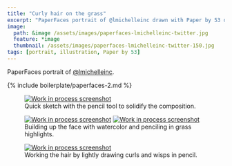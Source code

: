 ```yaml
---
title: "Curly hair on the grass"
excerpt: "PaperFaces portrait of @lmichelleinc drawn with Paper by 53 on an iPad."
image: 
  path: &image /assets/images/paperfaces-lmichelleinc-twitter.jpg 
  feature: *image
  thumbnail: /assets/images/paperfaces-lmichelleinc-twitter-150.jpg
tags: [portrait, illustration, Paper by 53]
---
```


PaperFaces portrait of [@lmichelleinc](http://twitter.com/lmichelleinc).

{% include boilerplate/paperfaces-2.md %}

<figure>
	<a href="/assets/images/paperfaces-lmichelleinc-process-1-lg.jpg"><img src="/assets/images/paperfaces-lmichelleinc-process-1-600.jpg" alt="Work in process screenshot"></a>
	<figcaption>Quick sketch with the pencil tool to solidify the composition.</figcaption>
</figure>

<figure class="half">
	<a href="/assets/images/paperfaces-lmichelleinc-process-2-lg.jpg"><img src="/assets/images/paperfaces-lmichelleinc-process-2-600.jpg" alt="Work in process screenshot"></a>
	<a href="/assets/images/paperfaces-lmichelleinc-process-3-lg.jpg"><img src="/assets/images/paperfaces-lmichelleinc-process-3-600.jpg" alt="Work in process screenshot"></a>
	<figcaption>Building up the face with watercolor and penciling in grass highlights.</figcaption>
</figure>

<figure>
	<a href="/assets/images/paperfaces-lmichelleinc-process-4-lg.jpg"><img src="/assets/images/paperfaces-lmichelleinc-process-4-600.jpg" alt="Work in process screenshot"></a>
	<figcaption>Working the hair by lightly drawing curls and wisps in pencil.</figcaption>
</figure>
